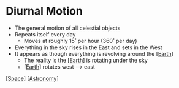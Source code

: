 # Diurnal Motion

- The general motion of all celestial objects
- Repeats itself every day
  - Moves at roughly 15˚ per hour (360˚ per day)
- Everything in the sky rises in the East and sets in the West
- It appears as though everything is revolving around the [[Earth]]
  - The reality is the [[Earth]] is rotating under the sky
  - [[Earth]] rotates west --> east

[[Space]] [[Astronomy]]

[//begin]: # "Autogenerated link references for markdown compatibility"
[Earth]: earth "Earth 🜨"
[Earth]: earth "Earth 🜨"
[Earth]: earth "Earth 🜨"
[Space]: space "Space"
[Astronomy]: astronomy "Astronomy"
[//end]: # "Autogenerated link references"
